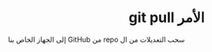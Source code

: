 
# <div dir="rtl">الأمر git pull</div>

<div  dir="rtl">
<ul>
سحب التعديلات من ال repo من GitHub إلى الجهاز الخاص بنا 

</ul>
 </div>

  
